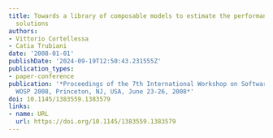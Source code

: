 ```yaml
---
title: Towards a library of composable models to estimate the performance of security
  solutions
authors:
- Vittorio Cortellessa
- Catia Trubiani
date: '2008-01-01'
publishDate: '2024-09-19T12:50:43.231555Z'
publication_types:
- paper-conference
publication: '*Proceedings of the 7th International Workshop on Software and Performance,
  WOSP 2008, Princeton, NJ, USA, June 23-26, 2008*'
doi: 10.1145/1383559.1383579
links:
- name: URL
  url: https://doi.org/10.1145/1383559.1383579
---
```

